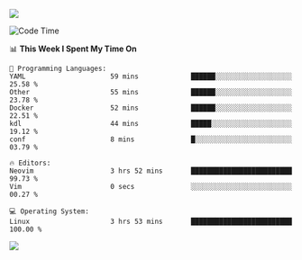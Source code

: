 <!-- [![Top Langs](https://github-readme-stats.vercel.app/api/top-langs/?username=gagahsyuja&theme=dracula&hide_border=true&border_radius=7)](https://github.com/anuraghazra/github-readme-stats) -->

![](https://komarev.com/ghpvc/?username=gagahsyuja&color=orange)

<!--START_SECTION:waka-->
![Code Time](http://img.shields.io/badge/Code%20Time-1%2C475%20hrs%2026%20mins-blue)

📊 **This Week I Spent My Time On** 

```text
💬 Programming Languages: 
YAML                     59 mins             ██████░░░░░░░░░░░░░░░░░░░   25.58 % 
Other                    55 mins             ██████░░░░░░░░░░░░░░░░░░░   23.78 % 
Docker                   52 mins             ██████░░░░░░░░░░░░░░░░░░░   22.51 % 
kdl                      44 mins             █████░░░░░░░░░░░░░░░░░░░░   19.12 % 
conf                     8 mins              █░░░░░░░░░░░░░░░░░░░░░░░░   03.79 % 

🔥 Editors: 
Neovim                   3 hrs 52 mins       █████████████████████████   99.73 % 
Vim                      0 secs              ░░░░░░░░░░░░░░░░░░░░░░░░░   00.27 % 

💻 Operating System: 
Linux                    3 hrs 53 mins       █████████████████████████   100.00 % 
```


<!--END_SECTION:waka-->

![](https://hit.yhype.me/github/profile?account_id=96577465)
